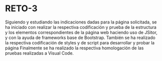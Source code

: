 # RETO-3
Siguiendo y estudiando las indicaciones dadas para la página solicitada, se ha iniciado con realizar la respectiva codificación y prueba de la estructura y los elementos correspondientes de la página web haciendo uso de JSitor, y con la ayuda de frameworks base de Bootstrap.
También se ha realizado la respectiva codificación de styles y de script para desarrollar y probar la página
Finalmente se ha realizado la respectiva homologación de las pruebas realizadas a Visual Code.
